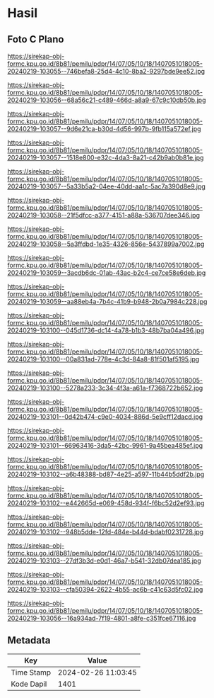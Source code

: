 # Hasil

## Foto C Plano

https://sirekap-obj-formc.kpu.go.id/8b81/pemilu/pdpr/14/07/05/10/18/1407051018005-20240219-103055--746befa8-25d4-4c10-8ba2-9297bde9ee52.jpg

https://sirekap-obj-formc.kpu.go.id/8b81/pemilu/pdpr/14/07/05/10/18/1407051018005-20240219-103056--68a56c21-c489-466d-a8a9-67c9c10db50b.jpg

https://sirekap-obj-formc.kpu.go.id/8b81/pemilu/pdpr/14/07/05/10/18/1407051018005-20240219-103057--9d6e21ca-b30d-4d56-997b-9fb115a572ef.jpg

https://sirekap-obj-formc.kpu.go.id/8b81/pemilu/pdpr/14/07/05/10/18/1407051018005-20240219-103057--1518e800-e32c-4da3-8a21-c42b9ab0b81e.jpg

https://sirekap-obj-formc.kpu.go.id/8b81/pemilu/pdpr/14/07/05/10/18/1407051018005-20240219-103057--5a33b5a2-04ee-40dd-aa1c-5ac7a390d8e9.jpg

https://sirekap-obj-formc.kpu.go.id/8b81/pemilu/pdpr/14/07/05/10/18/1407051018005-20240219-103058--21f5dfcc-a377-4151-a88a-536707dee346.jpg

https://sirekap-obj-formc.kpu.go.id/8b81/pemilu/pdpr/14/07/05/10/18/1407051018005-20240219-103058--5a3ffdbd-1e35-4326-856e-5437899a7002.jpg

https://sirekap-obj-formc.kpu.go.id/8b81/pemilu/pdpr/14/07/05/10/18/1407051018005-20240219-103059--3acdb6dc-01ab-43ac-b2c4-ce7ce58e6deb.jpg

https://sirekap-obj-formc.kpu.go.id/8b81/pemilu/pdpr/14/07/05/10/18/1407051018005-20240219-103059--aa88eb4a-7b4c-41b9-b948-2b0a7984c228.jpg

https://sirekap-obj-formc.kpu.go.id/8b81/pemilu/pdpr/14/07/05/10/18/1407051018005-20240219-103100--045d1736-dc14-4a78-b1b3-48b7ba04a496.jpg

https://sirekap-obj-formc.kpu.go.id/8b81/pemilu/pdpr/14/07/05/10/18/1407051018005-20240219-103100--00a831ad-778e-4c3d-84a8-81f501af5195.jpg

https://sirekap-obj-formc.kpu.go.id/8b81/pemilu/pdpr/14/07/05/10/18/1407051018005-20240219-103100--5278a233-3c34-4f3a-a61a-f7368722b652.jpg

https://sirekap-obj-formc.kpu.go.id/8b81/pemilu/pdpr/14/07/05/10/18/1407051018005-20240219-103101--0d42b474-c9e0-4034-886d-5e9cff12dacd.jpg

https://sirekap-obj-formc.kpu.go.id/8b81/pemilu/pdpr/14/07/05/10/18/1407051018005-20240219-103101--66963416-3da5-42bc-9961-9a45bea485ef.jpg

https://sirekap-obj-formc.kpu.go.id/8b81/pemilu/pdpr/14/07/05/10/18/1407051018005-20240219-103102--a6b48388-bd87-4e25-a597-11b44b5ddf2b.jpg

https://sirekap-obj-formc.kpu.go.id/8b81/pemilu/pdpr/14/07/05/10/18/1407051018005-20240219-103102--e442665d-e069-458d-934f-f6bc52d2ef93.jpg

https://sirekap-obj-formc.kpu.go.id/8b81/pemilu/pdpr/14/07/05/10/18/1407051018005-20240219-103102--948b5dde-12fd-484e-b44d-bdabf0231728.jpg

https://sirekap-obj-formc.kpu.go.id/8b81/pemilu/pdpr/14/07/05/10/18/1407051018005-20240219-103103--27df3b3d-e0d1-46a7-b541-32db07dea185.jpg

https://sirekap-obj-formc.kpu.go.id/8b81/pemilu/pdpr/14/07/05/10/18/1407051018005-20240219-103103--cfa50394-2622-4b55-ac6b-c41c63d5fc02.jpg

https://sirekap-obj-formc.kpu.go.id/8b81/pemilu/pdpr/14/07/05/10/18/1407051018005-20240219-103056--16a934ad-7f19-4801-a8fe-c351fce67116.jpg


## Metadata

| Key        | Value               |
| ---------- | ------------------- |
| Time Stamp | 2024-02-26 11:03:45 |
| Kode Dapil | 1401                |



